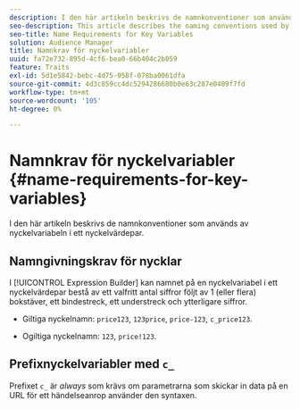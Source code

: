 ```yaml
---
description: I den här artikeln beskrivs de namnkonventioner som används av nyckelvariabeln i ett nyckelvärdepar.
seo-description: This article describes the naming conventions used by the key variable in a key-value pair.
seo-title: Name Requirements for Key Variables
solution: Audience Manager
title: Namnkrav för nyckelvariabler
uuid: fa72e732-895d-4cf6-bea0-66b404c2b059
feature: Traits
exl-id: 5d1e5842-bebc-4d75-958f-078ba0061dfa
source-git-commit: 4d3c859cc4dc5294286680b0e63c287e0409f7fd
workflow-type: tm+mt
source-wordcount: '105'
ht-degree: 0%

---
```


# Namnkrav för nyckelvariabler {#name-requirements-for-key-variables}

I den här artikeln beskrivs de namnkonventioner som används av nyckelvariabeln i ett nyckelvärdepar.

## Namngivningskrav för nycklar

<!-- c_tb_key_name_requirements.xml -->

I [!UICONTROL Expression Builder] kan namnet på en nyckelvariabel i ett nyckelvärdepar bestå av ett valfritt antal siffror följt av 1 (eller flera) bokstäver, ett bindestreck, ett understreck och ytterligare siffror.

* Giltiga nyckelnamn: `price123`, `123price`, `price-123`, `c_price123`.

* Ogiltiga nyckelnamn: `123`, `price!123`.

## Prefixnyckelvariabler med `c_`

Prefixet `c_` är *always* som krävs om parametrarna som skickar in data på en URL för ett händelseanrop använder den syntaxen.
